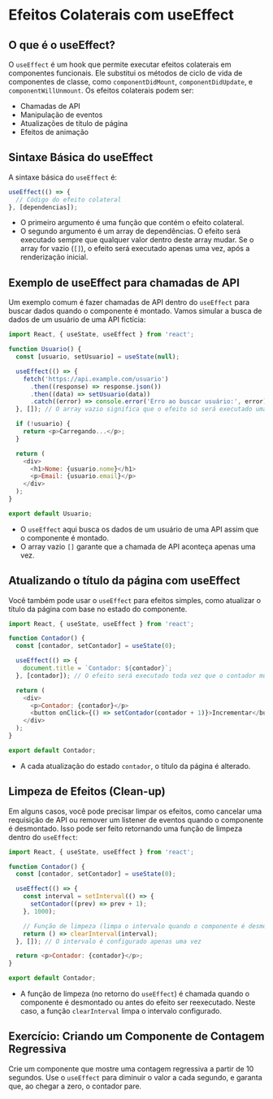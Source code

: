 
# Efeitos Colaterais com useEffect

## O que é o useEffect?
O `useEffect` é um hook que permite executar efeitos colaterais em componentes funcionais. Ele substitui os métodos de ciclo de vida de componentes de classe, como `componentDidMount`, `componentDidUpdate`, e `componentWillUnmount`.
Os efeitos colaterais podem ser:
- Chamadas de API
- Manipulação de eventos
- Atualizações de título de página
- Efeitos de animação

## Sintaxe Básica do useEffect
A sintaxe básica do `useEffect` é:
```javascript
useEffect(() => {
  // Código do efeito colateral
}, [dependencias]);
```
- O primeiro argumento é uma função que contém o efeito colateral.
- O segundo argumento é um array de dependências. O efeito será executado sempre que qualquer valor dentro deste array mudar. Se o array for vazio (`[]`), o efeito será executado apenas uma vez, após a renderização inicial.

## Exemplo de useEffect para chamadas de API
Um exemplo comum é fazer chamadas de API dentro do `useEffect` para buscar dados quando o componente é montado. Vamos simular a busca de dados de um usuário de uma API fictícia:

```javascript
import React, { useState, useEffect } from 'react';

function Usuario() {
  const [usuario, setUsuario] = useState(null);

  useEffect(() => {
    fetch('https://api.example.com/usuario')
      .then((response) => response.json())
      .then((data) => setUsuario(data))
      .catch((error) => console.error('Erro ao buscar usuário:', error));
  }, []); // O array vazio significa que o efeito só será executado uma vez, após a montagem

  if (!usuario) {
    return <p>Carregando...</p>;
  }

  return (
    <div>
      <h1>Nome: {usuario.nome}</h1>
      <p>Email: {usuario.email}</p>
    </div>
  );
}

export default Usuario;
```

- O `useEffect` aqui busca os dados de um usuário de uma API assim que o componente é montado.
- O array vazio `[]` garante que a chamada de API aconteça apenas uma vez.

## Atualizando o título da página com useEffect
Você também pode usar o `useEffect` para efeitos simples, como atualizar o título da página com base no estado do componente.

```javascript
import React, { useState, useEffect } from 'react';

function Contador() {
  const [contador, setContador] = useState(0);

  useEffect(() => {
    document.title = `Contador: ${contador}`;
  }, [contador]); // O efeito será executado toda vez que o contador mudar

  return (
    <div>
      <p>Contador: {contador}</p>
      <button onClick={() => setContador(contador + 1)}>Incrementar</button>
    </div>
  );
}

export default Contador;
```

- A cada atualização do estado `contador`, o título da página é alterado.

## Limpeza de Efeitos (Clean-up)
Em alguns casos, você pode precisar limpar os efeitos, como cancelar uma requisição de API ou remover um listener de eventos quando o componente é desmontado.
Isso pode ser feito retornando uma função de limpeza dentro do `useEffect`:

```javascript
import React, { useState, useEffect } from 'react';

function Contador() {
  const [contador, setContador] = useState(0);

  useEffect(() => {
    const interval = setInterval(() => {
      setContador((prev) => prev + 1);
    }, 1000);

    // Função de limpeza (limpa o intervalo quando o componente é desmontado)
    return () => clearInterval(interval);
  }, []); // O intervalo é configurado apenas uma vez

  return <p>Contador: {contador}</p>;
}

export default Contador;
```

- A função de limpeza (no retorno do `useEffect`) é chamada quando o componente é desmontado ou antes do efeito ser reexecutado. Neste caso, a função `clearInterval` limpa o intervalo configurado.

## Exercício: Criando um Componente de Contagem Regressiva
Crie um componente que mostre uma contagem regressiva a partir de 10 segundos. Use o `useEffect` para diminuir o valor a cada segundo, e garanta que, ao chegar a zero, o contador pare.
